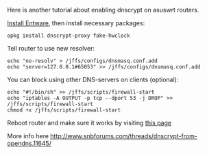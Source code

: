 Here is another tutorial about enabling dnscrypt on asuswrt routers.

[Install Entware](https://github.com/RMerl/asuswrt-merlin/wiki/Entware#the-easy-way), then install necessary packages:

```
opkg install dnscrypt-proxy fake-hwclock
```

Tell router to use new resolver:
```
echo "no-resolv" > /jffs/configs/dnsmasq.conf.add
echo "server=127.0.0.1#65053" >> /jffs/configs/dnsmasq.conf.add
```

You can block using other DNS-servers on clients (optional):
```
echo "#!/bin/sh" >> /jffs/scripts/firewall-start
echo "iptables -A OUTPUT -p tcp --dport 53 -j DROP" >> /jffs/scripts/firewall-start
chmod +x /jffs/scripts/firewall-start
```
Reboot router and make sure it works by visiting [this page](http://www.opendns.com/support/article/64)

More info here http://www.snbforums.com/threads/dnscrypt-from-opendns.11645/